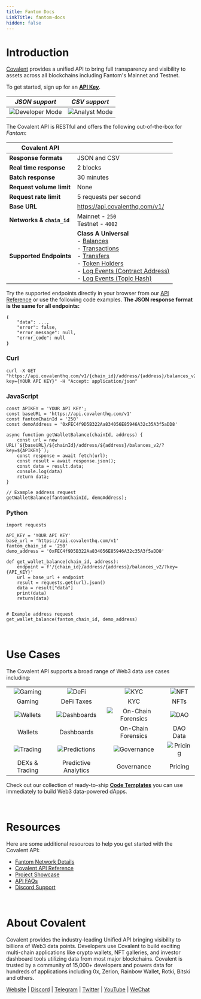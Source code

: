 ```yaml
---
title: Fantom Docs
LinkTitle: fantom-docs
hidden: false
---
```


# Introduction

[Covalent](https://www.covalenthq.com/?utm_source=fantom&utm_medium=partner-docs) provides a unified API to bring full transparency and visibility to assets across all blockchains including Fantom's Mainnet and Testnet.

To get started, sign up for an [**API Key**](https://www.covalenthq.com/platform/?utm_source=fantom&utm_medium=partner-docs). 

|   *JSON support*    | *CSV support* |
| :-----------: | :-----------: |
| ![Developer Mode](https://www.covalenthq.com/static/images/partner-docs/developer_mode.png) | ![Analyst Mode](https://www.covalenthq.com/static/images/partner-docs/analyst_mode.png)|

The Covalent API is RESTful and offers the following out-of-the-box for *Fantom*:

| **Covalent API** |         |
| ----------- | ----------- |
| **Response formats** | JSON and CSV |
| **Real time response** | 2 blocks |
| **Batch response** | 30 minutes |
| **Request volume limit** | None |
| **Request rate limit** | 5 requests per second |
| **Base URL** | https://api.covalenthq.com/v1/|
| **Networks & `chain_id`** | Mainnet - `250` <br> Testnet - `4002`|
| **Supported Endpoints** | **Class A Universal** <br>- [Balances](https://www.covalenthq.com/docs/api/#/0/Get%20token%20balances%20for%20address/USD/1) <br> - [Transactions](https://www.covalenthq.com/docs/api/#/0/Get%20transactions%20for%20address/USD/1) <br> - [Transfers](https://www.covalenthq.com/docs/api/#/0/Get%20ERC20%20token%20transfers%20for%20address/USD/1) <br> - [Token Holders](https://www.covalenthq.com/docs/api/#/0/Get%20token%20holders%20as%20of%20any%20block%20height/USD/1) <br> - [Log Events (Contract Address)](https://www.covalenthq.com/docs/api/#/0/Get%20log%20events%20by%20contract%20address/USD/1) <br> - [Log Events (Topic Hash)](https://www.covalenthq.com/docs/api/#/0/Get%20log%20events%20by%20topic%20hash(es)/USD/1)

Try the supported endpoints directly in your browser from our [API Reference](https://covalenthq.com/docs/api/?utm_source=fantom&utm_medium=partner-docs) or use the following code examples. **The JSON response format is the same for all endpoints:**
```
❴ 
    "data": ..., 
    "error": false,
    "error_message": null,
    "error_code": null
❵
```

### Curl
```
curl -X GET "https://api.covalenthq.com/v1/{chain_id}/address/{address}/balances_v2/?key={YOUR API KEY}" -H "Accept: application/json"
```

### JavaScript
```
const APIKEY = 'YOUR API KEY';
const baseURL = 'https://api.covalenthq.com/v1'
const fantomChainId = '250'
const demoAddress = '0xFEC4f9D5B322Aa834056E85946A32c35A3f5aDD8'

async function getWalletBalance(chainId, address) {
    const url = new URL(`${baseURL}/${chainId}/address/${address}/balances_v2/?key=${APIKEY}`);
    const response = await fetch(url);
    const result = await response.json();
    const data = result.data;
    console.log(data)
    return data;
}

// Example address request
getWalletBalance(fantomChainId, demoAddress);
```

### Python
```
import requests

API_KEY = 'YOUR API KEY'
base_url = 'https://api.covalenthq.com/v1'
fantom_chain_id = '250'
demo_address = '0xFEC4f9D5B322Aa834056E85946A32c35A3f5aDD8'

def get_wallet_balance(chain_id, address):
    endpoint = f'/{chain_id}/address/{address}/balances_v2/?key={API_KEY}'
    url = base_url + endpoint
    result = requests.get(url).json()
    data = result["data"]
    print(data)
    return(data)


# Example address request
get_wallet_balance(fantom_chain_id, demo_address)
```

&nbsp;
# Use Cases
The Covalent API supports a broad range of Web3 data use cases including:

| | | | |
| :-----------: | :-----------: | :-----------: | :-----------: |
| ![Gaming](https://www.covalenthq.com/static/images/partner-docs/gaming.png) | ![DeFi](https://www.covalenthq.com/static/images/partner-docs/defi.png) | ![KYC](https://www.covalenthq.com/static/images/partner-docs/kyc.png)| ![NFT](https://www.covalenthq.com/static/images/partner-docs/nft_icon.png)|
| Gaming| DeFi Taxes | KYC | NFTs |
| ![Wallets](https://www.covalenthq.com/static/images/partner-docs/wallets.png) | ![Dashboards](https://www.covalenthq.com/static/images/partner-docs/dashboards.png) | ![On-Chain Forensics](https://www.covalenthq.com/static/images/partner-docs/forensics.png)| ![DAO](https://www.covalenthq.com/static/images/partner-docs/dao.png)|
| Wallets| Dashboards | On-Chain Forensics | DAO Data |
| ![Trading](https://www.covalenthq.com/static/images/partner-docs/trading.png) | ![Predictions](https://www.covalenthq.com/static/images/partner-docs/predictions.png) | ![Governance](https://www.covalenthq.com/static/images/partner-docs/governance.png)| ![Pricing](https://www.covalenthq.com/static/images/partner-docs/pricing.png)|
| DEXs & Trading| Predictive Analytics| Governance | Pricing |


Check out our collection of ready-to-ship [**Code Templates**](https://covalenthq.notion.site/dbf062042f4a463a950f0047b9df9ec1?v=2f7a0d7267034526a641ce7215dd7512/?utm_source=fantom&utm_medium=partner-docs) you can use immediately to build Web3 data-powered dApps.

&nbsp;
# Resources
Here are some additional resources to help you get started with the Covalent API:
- [Fantom Network Details](https://www.covalenthq.com/docs/networks/fantom/?utm_source=fantom&utm_medium=partner-docs)
- [Covalent API Reference](https://covalenthq.com/docs/api/?utm_source=fantom&utm_medium=partner-docs)
- [Project Showcase](https://www.covalenthq.com/docs/project-showcase/?utm_source=fantom&utm_medium=partner-docs)
- [API FAQs](https://www.covalenthq.com/docs/developer/faq/?utm_source=fantom&utm_medium=partner-docs)
- [Discord Support](https://www.covalenthq.com/discord/?utm_source=fantom&utm_medium=partner-docs)

&nbsp;
# About Covalent
Covalent provides the industry-leading Unified API bringing visibility to billions of Web3 data points. Developers use Covalent to build exciting multi-chain applications like crypto wallets, NFT galleries, and investor dashboard tools utilizing data from most major blockchains. Covalent is trusted by a community of 15,000+ developers and powers data for hundreds of applications including 0x, Zerion, Rainbow Wallet, Rotki, Bitski and others.

[Website](https://www.covalenthq.com/?utm_source=fantom&utm_medium=partner-docs) | [Discord](https://covalenthq.com/discord/?utm_source=fantom&utm_medium=partner-docs) | [Telegram](https://t.me/CovalentHQ) | [Twitter](https://twitter.com/covalent_hq) | [YouTube](https://www.youtube.com/channel/UCGn-T9qPiXAx490Wr6WPbOw/?utm_source=fantom&utm_medium=partner-docs) | [WeChat](https://mp.weixin.qq.com/s?__biz=MzU0MzY5ODMzMg==&mid=2247483899&idx=1&sn=9c1d4df3acc04bc35c429b244307d3c7&chksm=fb063d08cc71b41e2da96b4747513acf2ab9182babe57c135e4a7d1fef9255eb3b310217835c&token=2144505038&lang=zh_CN#rd)
